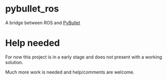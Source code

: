 # pybullet_ros
A bridge between ROS and [PyBullet](https://github.com/bulletphysics/bullet3)

# Help needed
For now this project is in a early stage and does not present with a working solution.

Much more work is needed and help/comments are welcome.
